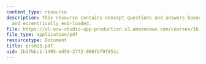 ```yaml
---
content_type: resource
description: This resource contains concept questions and answers based on clamped-free
  and eccentrically end-loaded.
file: https://ol-ocw-studio-app-production.s3.amazonaws.com/courses/16-01-unified-engineering-i-ii-iii-iv-fall-2005-spring-2006/1bd7bbc11495ed5027f2906fbf9f851c_prsm13.pdf
file_type: application/pdf
resourcetype: Document
title: prsm13.pdf
uid: 1bd7bbc1-1495-ed50-27f2-906fbf9f851c
---
```


